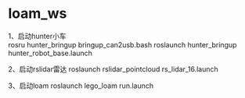 # loam_ws

1、启动hunter小车  
rosru hunter_bringup bringup_can2usb.bash
roslaunch hunter_bringup hunter_robot_base.launch

2、启动rslidar雷达
roslaunch rslidar_pointcloud rs_lidar_16.launch

3、启动loam
roslaunch lego_loam run.launch
